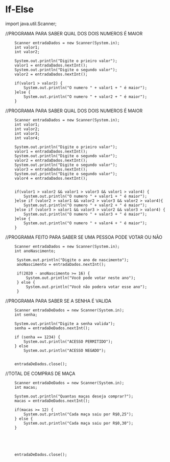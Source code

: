 # If-Else
import java.util.Scanner;

//PROGRAMA PARA SABER QUAL DOS DOIS NUMEROS É MAIOR

		Scanner entradaDados = new Scanner(System.in);
		int valor1;
		int valor2;
		
		System.out.println("Digite o prieiro valor");
		valor1 = entradaDados.nextInt();
		System.out.println("Digite o segundo valor");
		valor2 = entradaDados.nextInt();
		
		if(valor1 > valor2) {
			System.out.println("O numero " + valor1 + " é maior");
		}else {
			System.out.println("O numero " + valor2 + " é maior");
		}



//PROGRAMA PARA SABER QUAL DOS DOIS NUMEROS É MAIOR

		Scanner entradaDados = new Scanner(System.in);
		int valor1;
		int valor2;
		int valor3;
		int valor4;
		
		System.out.println("Digite o prieiro valor");
		valor1 = entradaDados.nextInt();
		System.out.println("Digite o segundo valor");
		valor2 = entradaDados.nextInt();
		System.out.println("Digite o segundo valor");
		valor3 = entradaDados.nextInt();
		System.out.println("Digite o segundo valor");
		valor4 = entradaDados.nextInt();
		
		
		if(valor1 > valor2 && valor1 > valor3 && valor1 > valor4) {
			System.out.println("O numero " + valor1 + " é maior");
		}else if (valor2 > valor1 && valor2 > valor3 && valor2 > valor4){
			System.out.println("O numero " + valor2 + " é maior");
		}else if (valor3 > valor1 && valor3 > valor2 && valor3 > valor4) {
			System.out.println("O numero " + valor3 + " é maior");
		}else {
			System.out.println("O numero " + valor4 + " é maior");
		}



//PROGRAMA FEITO PARA SABER SE UMA PESSOA PODE VOTAR OU NÃO

		Scanner entradaDados = new Scanner(System.in);
		int anoNascimento;
		 
		 System.out.println("Digite o ano de nascimento");
		 anoNascimento = entradaDados.nextInt();
		 
		 if(2020 - anoNascimento >= 16) {
			 System.out.println("Você pode votar neste ano");
		 } else {
			 System.out.println("Você não podera votar esse ano");
		 }
		


//PROGRAMA PARA SABER SE A SENHA É VALIDA  
	
		Scanner entradaDeDados = new Scanner(System.in);
		int senha;
		
		System.out.println("Digite a senha valida");
		senha = entradaDeDados.nextInt();
		
		if (senha == 1234) {
			System.out.println("ACESSO PERMITIDO");
		} else 
			System.out.println("ACESSO NEGADO");
		
		
		entradaDeDados.close();
	


//TOTAL DE COMPRAS DE MAÇA
	
		Scanner entradaDeDados = new Scanner(System.in);
		int macas;
		
		System.out.println("Quantas maças deseja comprar?");
		macas = entradaDeDados.nextInt();
		
		if(macas >= 12) {
			System.out.println("Cada maça saiu por R$0,25");
		} else {
			System.out.println("Cada maça saiu por R$0,30");
		}

		
		
		
		
		entradaDeDados.close();
